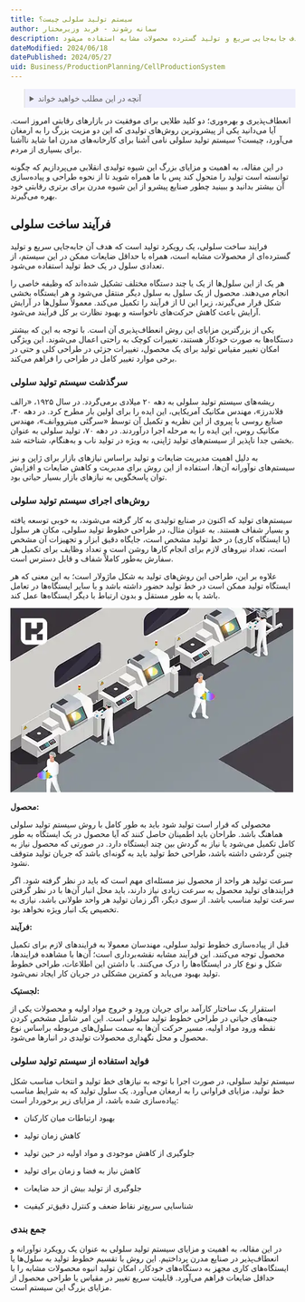 ```yaml
---
title: سیستم تولید سلولی چیست؟
author: سمانه رشوند - فربد وزیرمختار
description: سیستم تولید سلولی یک رویکرد نوین در تولید است که با هدف جابه‌جایی سریع و تولید گسترده محصولات مشابه استفاده می‌شود. 
dateModified: 2024/06/18
datePublished: 2024/05/27
uid: Business/ProductionPlanning/CellProductionSystem
---
```

<blockquote style="background-color:#eeeefc; padding:0.5rem">
<details>
  <summary>آنچه در این مطلب خواهید خواند</summary>
  <ul>
    <li>فرآیند ساخت سلولی</li>
    <li>سرگذشت سیستم تولید سلولی</li>
    <li>روش‌های اجرای سیستم تولید سلولی</li>
    <li>فواید استفاده از سیستم تولید سلولی</li>
    <li>جمع بندی</li>
  </ul>
</details>
</blockquote>

انعطاف‌پذیری و بهره‌وری؛ دو کلید طلایی برای موفقیت در بازارهای رقابتی امروز است. آیا می‌دانید یکی از پیشروترین روش‌های تولیدی که این دو مزیت بزرگ را به ارمغان می‌آورد، چیست؟ سیستم تولید سلولی نامی آشنا برای کارخانه‌های مدرن اما شاید ناآشنا برای بسیاری از مردم. 

در این مقاله، به اهمیت و مزایای بزرگ این شیوه تولیدی انقلابی می‌پردازیم که چگونه توانسته است تولید را متحول کند پس با ما همراه شوید تا از نحوه طراحی و پیاده‌سازی آن بیشتر بدانید و ببینید چطور صنایع پیشرو از این شیوه مدرن برای برتری رقابتی خود بهره می‌گیرند.

## فرآیند ساخت سلولی
فرایند ساخت سلولی، یک رویکرد تولید است که هدف آن جابه‌جایی سریع و تولید گسترده‌ای از محصولات مشابه است، همراه با حداقل ضایعات ممکن در این سیستم، از تعدادی سلول در یک خط تولید استفاده می‌شود.

هر یک از این سلول‌ها از یک یا چند دستگاه مختلف تشکیل شده‌اند که  وظیفه خاصی را انجام می‌دهند. محصول از یک سلول به سلول دیگر منتقل می‌شود و هر ایستگاه بخشی از فرآیند را تکمیل می‌کند. معمولاً سلول‌ها در آرایش U شکل قرار می‌گیرند، زیرا این آرایش باعث کاهش حرکت‌های ناخواسته و بهبود نظارت بر کل فرآیند می‌شود.

یکی از بزرگترین مزایای این روش انعطاف‌پذیری آن است. با توجه به این که بیشتر دستگاه‌ها به صورت خودکار هستند، تغییرات کوچک به راحتی اعمال می‌شوند. این ویژگی امکان تغییر مقیاس تولید برای یک محصول، تغییرات جزئی در طراحی کلی و حتی در برخی موارد تغییر کامل در طراحی را فراهم می‌کند.


### سرگذشت سیستم تولید سلولی

ریشه‌های سیستم تولید سلولی به دهه ۲۰ میلادی برمی‌گردد. در سال ۱۹۲۵، «رالف فلاندرز»، مهندس مکانیک آمریکایی، این ایده را برای اولین بار مطرح کرد. در دهه ۳۰، صنایع روسی با پیروی از این نظریه و تکمیل آن توسط «سرگئی میترووانف»، مهندس مکانیک روس، این ایده را به مرحله اجرا درآوردند. در دهه ۷۰، تولید سلولی به عنوان بخشی جدا ناپذیر از سیستم‌های تولید ژاپنی، به ویژه در تولید ناب و به‌هنگام، شناخته شد. 

به دلیل اهمیت مدیریت ضایعات و تولید براساس نیازهای بازار برای ژاپن و نیز سیستم‌های نوآورانه آن‌ها، استفاده از این روش برای مدیریت و کاهش ضایعات و افزایش توان پاسخگویی به نیازهای بازار بسیار حیاتی بود.

### روش‌های اجرای سیستم تولید سلولی

سیستم‌های تولید که اکنون در صنایع تولیدی به کار گرفته می‌شوند، به خوبی توسعه یافته و بسیار شفاف هستند. به عنوان مثال، در طراحی خطوط تولید سلولی، مکان هر سلول (یا ایستگاه کاری) در خط تولید مشخص است، جایگاه دقیق ابزار و تجهیزات آن مشخص است، تعداد نیروهای لازم برای انجام کارها روشن است و تعداد وظایف برای تکمیل هر سفارش به‌طور کاملاً شفاف و قابل دسترس است. 

علاوه بر این، طراحی این روش‌های تولید به شکل ماژولار است؛ به این معنی که هر ایستگاه تولید ممکن است در خط تولید حضور داشته باشد و با سایر ایستگاه‌ها در تعامل باشد یا به طور مستقل و بدون ارتباط با دیگر ایستگاه‌ها عمل کند.

![اجرای سیستم تولید سلولی](./Images/CellProductionSystem.webp)

**محصول:**

محصولی که قرار است تولید شود باید به طور کامل با روش سیستم تولید سلولی هماهنگ باشد. طراحان باید اطمینان حاصل کنند که آیا محصول در یک ایستگاه به طور کامل تکمیل می‌شود یا نیاز به گردش بین چند ایستگاه دارد. در صورتی که محصول نیاز به چنین گردشی داشته باشد، طراحی خط تولید باید به گونه‌ای باشد که جریان تولید متوقف نشود.

سرعت تولید هر واحد از محصول نیز مسئله‌ای مهم است که باید در نظر گرفته شود. اگر فرایندهای تولید محصول به سرعت زیادی نیاز دارند، باید محل انبار آن‌ها با در نظر گرفتن سرعت تولید مناسب باشد. از سوی دیگر، اگر زمان تولید هر واحد طولانی باشد، نیازی به تخصیص یک انبار ویژه نخواهد بود.

**فرآیند:**

قبل از پیاده‌سازی خطوط تولید سلولی، مهندسان معمولا به فرایندهای لازم برای تکمیل محصول توجه می‌کنند. این فرآیند مشابه نقشه‌برداری است؛ آن‌ها با مشاهده فرایندها، شکل و نوع کار در ایستگاه‌ها را درک می‌کنند. با داشتن این اطلاعات، طراحی خطوط تولید بهبود می‌یابد و کمترین مشکلی در جریان کار ایجاد نمی‌شود.

**لجستیک:**

استقرار یک ساختار کارآمد برای جریان ورود و خروج مواد اولیه و محصولات یکی از جنبه‌های حیاتی در طراحی خطوط تولید سلولی است. این امر شامل مشخص کردن نقطه ورود مواد اولیه، مسیر حرکت آن‌ها به سمت سلول‌های مربوطه براساس نوع محصول و محل نگهداری محصولات تولیدی در انبارها می‌شود.


### فواید استفاده از سیستم تولید سلولی

سیستم تولید سلولی، در صورت اجرا با توجه به نیازهای خط تولید و انتخاب مناسب شکل خط تولید، مزایای فراوانی را به ارمغان می‌آورد. یک سلول تولید که به شرایط مناسب 
پیاده‌سازی شده باشد، از مزایای زیر برخوردار است:

- بهبود ارتباطات میان کارکنان

- کاهش زمان تولید

- جلوگیری از کاهش موجودی و مواد اولیه در حین تولید

- کاهش نیاز به فضا و زمان برای تولید

- جلوگیری از تولید بیش از حد ضایعات

- شناسایی سریع‌تر نقاط ضعف و کنترل دقیق‌تر کیفیت

### جمع بندی

در این مقاله، به اهمیت و مزایای سیستم تولید سلولی به عنوان یک رویکرد نوآورانه و انعطاف‌پذیر در صنایع مدرن پرداختیم. این روش با تقسیم خطوط تولید به سلول‌ها یا ایستگاه‌های کاری مجهز به دستگاه‌های خودکار، امکان تولید انبوه محصولات مشابه را با حداقل ضایعات فراهم می‌آورد. قابلیت سریع تغییر در مقیاس یا طراحی محصول از مزایای بزرگ این سیستم است. 
